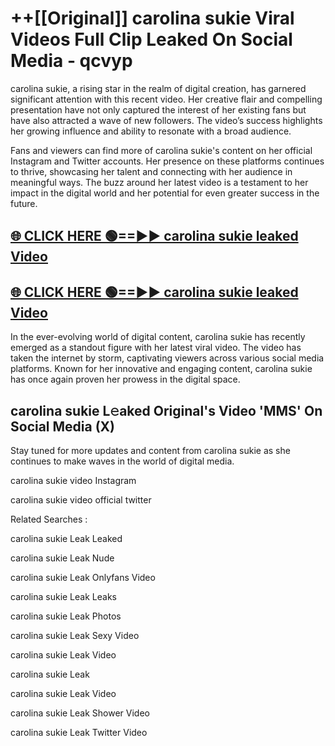 # ++[[Original]] carolina sukie Viral Videos Full Clip Leaked On Social Media - qcvyp<br>

carolina sukie, a rising star in the realm of digital creation, has garnered significant attention with this recent video. Her creative flair and compelling presentation have not only captured the interest of her existing fans but have also attracted a wave of new followers. The video’s success highlights her growing influence and ability to resonate with a broad audience.

Fans and viewers can find more of carolina sukie's content on her official Instagram and Twitter accounts. Her presence on these platforms continues to thrive, showcasing her talent and connecting with her audience in meaningful ways. The buzz around her latest video is a testament to her impact in the digital world and her potential for even greater success in the future.


## [🌐 CLICK HERE 🟢==►► carolina sukie leaked Video ](https://onlyclips.site?title=carolina_sukie&ref=git)

## [🌐 CLICK HERE 🟢==►► carolina sukie leaked Video ](https://onlyclips.site?title=carolina_sukie&ref=git)


In the ever-evolving world of digital content, carolina sukie has recently emerged as a standout figure with her latest viral video. The video has taken the internet by storm, captivating viewers across various social media platforms. Known for her innovative and engaging content, carolina sukie has once again proven her prowess in the digital space.



## carolina sukie L𝚎aked Original's Video 'MMS' On Social Media (X)


Stay tuned for more updates and content from carolina sukie as she continues to make waves in the world of digital media.

carolina sukie video Instagram

carolina sukie video official twitter


Related Searches :

carolina sukie Leak Leaked

carolina sukie Leak Nude

carolina sukie Leak Onlyfans Video

carolina sukie Leak Leaks

carolina sukie Leak Photos

carolina sukie Leak Sexy Video

carolina sukie Leak Video

carolina sukie Leak

carolina sukie Leak Video

carolina sukie Leak Shower Video

carolina sukie Leak Twitter Video

